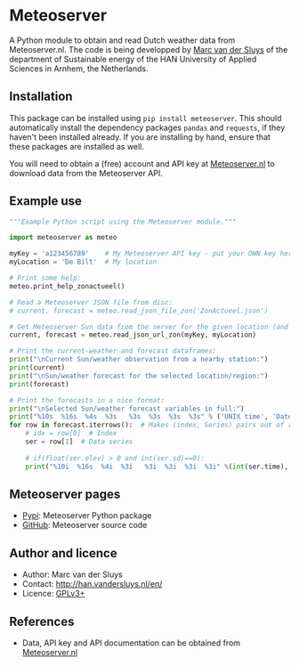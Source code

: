 # Meteoserver #

A Python module to obtain and read Dutch weather data from Meteoserver.nl.  The code is being developped by
[Marc van der Sluys](http://han.vandersluys.nl/en/) of the department of Sustainable energy of the HAN
University of Applied Sciences in Arnhem, the Netherlands.


## Installation ##

This package can be installed using `pip install meteoserver`.  This should automatically install the dependency
packages `pandas` and `requests`, if they haven't been installed already.
If you are installing by hand, ensure that these packages are installed as well.

You will need to obtain a (free) account and API key at [Meteoserver.nl](https://meteoserver.nl/) to download
data from the Meteoserver API.


## Example use ##

```python
"""Example Python script using the Meteoserver module."""

import meteoserver as meteo

myKey = 'a123456789'    # My Meteoserver API key - put your OWN key here!
myLocation = 'De Bilt'  # My location

# Print some help:
meteo.print_help_zonactueel()

# Read a Meteoserver JSON file from disc:
# current, forecast = meteo.read_json_file_zon('ZonActueel.json')

# Get Meteoserver Sun data from the server for the given location (and key):
current, forecast = meteo.read_json_url_zon(myKey, myLocation)

# Print the current-weather and forecast dataframes:
print("\nCurrent Sun/weather observation from a nearby station:")
print(current)
print("\nSun/weather forecast for the selected location/region:")
print(forecast)

# Print the forecasts in a nice format:
print("\nSelected Sun/weather forecast variables in full:")
print("%10s  %16s  %4s  %3s   %3s  %3s  %3s  %3s" % ('UNIX time', 'Date/time CET', 'Rad', 'Sun', 'Cld', 'LCl', 'MCl', 'HCl'))
for row in forecast.iterrows():  # Makes (index, Series) pairs out of row
    # idx = row[0]  # Index
    ser = row[1]  # Data series
    
    # if(float(ser.elev) > 0 and int(ser.sd)==0):
    print("%10i  %16s  %4i  %3i   %3i  %3i  %3i  %3i" %(int(ser.time), ser.cet, int(ser.gr), int(ser.sd), int(ser.tc), int(ser.lc), int(ser.mc), int(ser.hc)))
```

## Meteoserver pages ##

* [Pypi](https://pypi.org/project/meteoserver/): Meteoserver Python package
* [GitHub](https://github.com/MarcvdSluys/Meteoserver): Meteoserver source code


## Author and licence ##

* Author: Marc van der Sluys
* Contact: http://han.vandersluys.nl/en/
* Licence: [GPLv3+](https://www.gnu.org/licenses/gpl.html)


## References ##

* Data, API key and API documentation can be obtained from [Meteoserver.nl](https://meteoserver.nl/)
